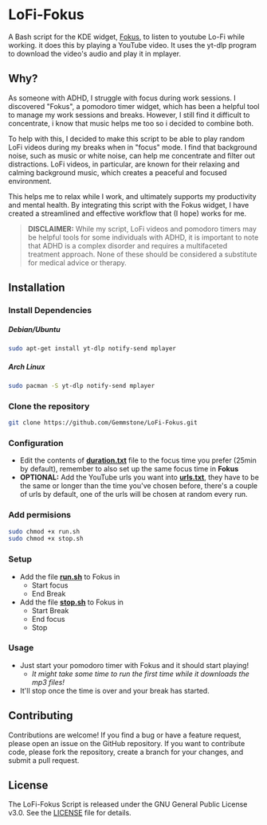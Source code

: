 # LoFi-Fokus
A Bash script for the KDE widget, [Fokus](https://store.kde.org/p/1308861), to listen to youtube Lo-Fi while working. it does this by playing a YouTube video. It uses the yt-dlp program to download the video's audio and play it in mplayer.

## Why?
As someone with ADHD, I struggle with focus during work sessions. I discovered "Fokus", a pomodoro timer widget, which has been a helpful tool to manage my work sessions and breaks. However, I still find it difficult to concentrate, i know that music helps me too so i decided to combine both.

To help with this, I decided to make this script to be able to play random LoFi videos during my breaks when in "focus" mode. I find that background noise, such as music or white noise, can help me concentrate and filter out distractions. LoFi videos, in particular, are known for their relaxing and calming background music, which creates a peaceful and focused environment.

This helps me to relax while I work, and ultimately supports my productivity and mental health. By integrating this script with the Fokus widget, I have created a streamlined and effective workflow that (I hope) works for me. 

> **DISCLAIMER:** While my script, LoFi videos and pomodoro timers may be helpful tools for some individuals with ADHD, it is important to note that ADHD is a complex disorder and requires a multifaceted treatment approach. None of these should be considered a substitute for medical advice or therapy.

## Installation
### Install Dependencies
##### Debian/Ubuntu
```bash
sudo apt-get install yt-dlp notify-send mplayer
```
##### Arch Linux
```bash
sudo pacman -S yt-dlp notify-send mplayer
```

### Clone the repository
```bash 
git clone https://github.com/Gemmstone/LoFi-Fokus.git
```

### Configuration
* Edit the contents of **[duration.txt](duration.txt)** file to the focus time you prefer (25min by default), remember to also set up the same focus time in **Fokus**
* **OPTIONAL:** Add the YouTube urls you want into **[urls.txt](urls.txt)**, they have to be the same or longer than the time you've chosen before, there's a couple of urls by default, one of the urls will be chosen at random every run.

### Add permisions
```bash
sudo chmod +x run.sh
sudo chmod +x stop.sh
```

### Setup
* Add the file **[run.sh](run.sh)** to Fokus in 
  * Start focus
  * End Break
* Add the file **[stop.sh](stop.sh)** to Fokus in
  * Start Break
  * End focus
  * Stop

### Usage
* Just start your pomodoro timer with Fokus and it should start playing! 
  * _It might take some time to run the first time while it downloads the mp3 files!_
* It'll stop once the time is over and your break has started.

## Contributing
Contributions are welcome! If you find a bug or have a feature request, please open an issue on the GitHub repository. If you want to contribute code, please fork the repository, create a branch for your changes, and submit a pull request. 

## License
The LoFi-Fokus Script is released under the GNU General Public License v3.0. See the [LICENSE](LICENSE) file for details.
